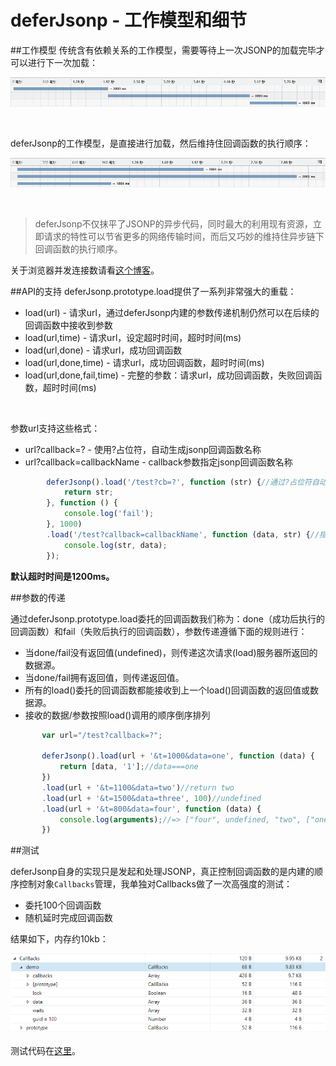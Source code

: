 ﻿# deferJsonp - 工作模型和细节

##工作模型
传统含有依赖关系的工作模型，需要等待上一次JSONP的加载完毕才可以进行下一次加载：

![jsonp][1]

&nbsp;&nbsp;

deferJsonp的工作模型，是直接进行加载，然后维持住回调函数的执行顺序：

![deferJsonp][2]

&nbsp;&nbsp;

> deferJsonp不仅抹平了JSONP的异步代码，同时最大的利用现有资源，立即请求的特性可以节省更多的网络传输时间，而后又巧妙的维持住异步链下回调函数的执行顺序。

关于浏览器并发连接数请看[这个博客][5]。

##API的支持
 deferJsonp.prototype.load提供了一系列非常强大的重载：
  - load(url) - 请求url，通过deferJsonp内建的参数传递机制仍然可以在后续的回调函数中接收到参数
  - load(url,time) - 请求url，设定超时时间，超时时间(ms)
  - load(url,done) - 请求url，成功回调函数
  - load(url,done,time) - 请求url，成功回调函数，超时时间(ms)
  - load(url,done,fail,time) - 完整的参数：请求url，成功回调函数，失败回调函数，超时时间(ms)
  

&nbsp;&nbsp;

 参数url支持这些格式：
  - url?callback=? - 使用?占位符，自动生成jsonp回调函数名称
  - url?callback=callbackName - callback参数指定jsonp回调函数名称


```javascript
        deferJsonp().load('/test?cb=?', function (str) {//通过?占位符自动生成回调函数
            return str;
        }, function () {
            console.log('fail');
        }, 1000)
        .load('/test?callback=callbackName', function (data, str) {//指定回调函数名称为callbackName
            console.log(str, data);
        });
```



 **默认超时时间是1200ms。**
 
 
##参数的传递

通过deferJsonp.prototype.load委托的回调函数我们称为：done（成功后执行的回调函数）和fail（失败后执行的回调函数），参数传递遵循下面的规则进行：

 - 当done/fail没有返回值(undefined)，则传递这次请求(load)服务器所返回的数据源。
 - 当done/fail拥有返回值，则传递返回值。
 - 所有的load()委托的回调函数都能接收到上一个load()回调函数的返回值或数据源。
 - 接收的数据/参数按照load()调用的顺序倒序排列
 
  
 ```javascript
        var url="/test?callback=?";
        
        deferJsonp().load(url + '&t=1000&data=one', function (data) {
            return [data, '1'];//data===one
        })
        .load(url + '&t=1100&data=two')//return two
        .load(url + '&t=1500&data=three', 100)//undefined
        .load(url + '&t=800&data=four', function (data) {
            console.log(arguments);//=> ["four", undefined, "two", ["one", "1"]]
        })
 
 ```


##测试

deferJsonp自身的实现只是发起和处理JSONP，真正控制回调函数的是内建的顺序控制对象`Callbacks`管理，我单独对Callbacks做了一次高强度的测试：
 - 委托100个回调函数
 - 随机延时完成回调函数
 
结果如下，内存约10kb：

![deferJsonp][3]

测试代码在[这里][4]。




  [1]: https://github.com/linkFly6/deferJsonp/blob/master/external/jsonp.gif
  [2]: https://github.com/linkFly6/deferJsonp/blob/master/external/deferJsonp.gif
  [3]: https://github.com/linkFly6/deferJsonp/blob/master/external/callbacks.gif
  [4]: https://github.com/linkFly6/deferJsonp/blob/master/test/callbacks.html
  [5]: http://www.cnblogs.com/zldream1106/p/Parallelize_downloads_across_hostnames.html
